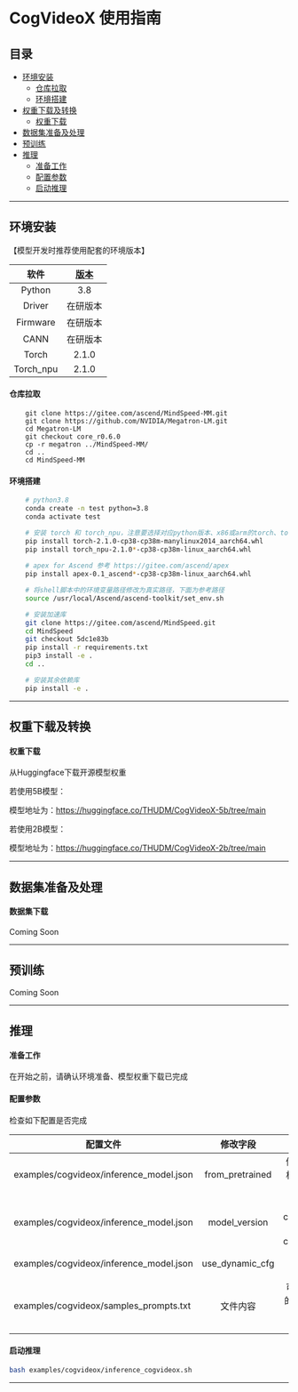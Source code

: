 # CogVideoX 使用指南

<p align="left">
</p>

## 目录

- [环境安装](#环境安装)
  - [仓库拉取](#仓库拉取)
  - [环境搭建](#环境搭建)
- [权重下载及转换](#权重下载及转换)
  - [权重下载](#权重下载)
- [数据集准备及处理](#数据集准备及处理)
- [预训练](#预训练)
- [推理](#推理)
  - [准备工作](#准备工作)
  - [配置参数](#配置参数)
  - [启动推理](#启动推理)

---

## <span id="jump1"> 环境安装

【模型开发时推荐使用配套的环境版本】

|           软件            | [版本](https://www.hiascend.com/zh/) |
| :-----------------------: |:----------------------------------:|
|          Python           |                3.8                 |
|          Driver           |         在研版本          |
|         Firmware          |         在研版本          |
|           CANN            |             在研版本             |
|           Torch           |            2.1.0            |
|         Torch_npu         |           2.1.0           |

#### <span id="jump1.1"> 仓库拉取

```shell
    git clone https://gitee.com/ascend/MindSpeed-MM.git 
    git clone https://github.com/NVIDIA/Megatron-LM.git
    cd Megatron-LM
    git checkout core_r0.6.0
    cp -r megatron ../MindSpeed-MM/
    cd ..
    cd MindSpeed-MM
```

#### <span id="jump1.2"> 环境搭建

```bash
    # python3.8
    conda create -n test python=3.8
    conda activate test

    # 安装 torch 和 torch_npu，注意要选择对应python版本、x86或arm的torch、torch_npu及apex包
    pip install torch-2.1.0-cp38-cp38m-manylinux2014_aarch64.whl 
    pip install torch_npu-2.1.0*-cp38-cp38m-linux_aarch64.whl
    
    # apex for Ascend 参考 https://gitee.com/ascend/apex
    pip install apex-0.1_ascend*-cp38-cp38m-linux_aarch64.whl

    # 将shell脚本中的环境变量路径修改为真实路径，下面为参考路径
    source /usr/local/Ascend/ascend-toolkit/set_env.sh 

    # 安装加速库
    git clone https://gitee.com/ascend/MindSpeed.git
    cd MindSpeed
    git checkout 5dc1e83b
    pip install -r requirements.txt 
    pip3 install -e .
    cd ..

    # 安装其余依赖库
    pip install -e .
```

---

## <span id="jump2"> 权重下载及转换

#### <span id="jump2.1"> 权重下载

从Huggingface下载开源模型权重

若使用5B模型：

模型地址为：<https://huggingface.co/THUDM/CogVideoX-5b/tree/main>

若使用2B模型：

模型地址为：<https://huggingface.co/THUDM/CogVideoX-2b/tree/main>

---

## 数据集准备及处理

#### 数据集下载

Coming Soon

---

## 预训练

Coming Soon

---

## <span id="jump5">推理

#### <span id="jump5.1"> 准备工作

在开始之前，请确认环境准备、模型权重下载已完成

#### <span id="jump5.2"> 配置参数

检查如下配置是否完成

| 配置文件 |               修改字段               |                修改说明                 |
|------|:--------------------------------:|:-----------------------------------:|
|  examples/cogvideox/inference_model.json    |         from_pretrained          |            修改为下载的权重所对应路径            |
|  examples/cogvideox/inference_model.json    |          model_version           | 5B：cogvideox_5b<br/>2B：cogvideox_2b |
|  examples/cogvideox/inference_model.json    |         use_dynamic_cfg          |        5B：true<br/>2B：false         |
|   examples/cogvideox/samples_prompts.txt   |               文件内容               |      可自定义自己的prompt，一行为一个prompt      |

#### <span id="jump5.3"> 启动推理

```bash
bash examples/cogvideox/inference_cogvideox.sh
```

---
